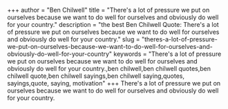 +++
author = "Ben Chilwell"
title = "There's a lot of pressure we put on ourselves because we want to do well for ourselves and obviously do well for your country."
description = "the best Ben Chilwell Quote: There's a lot of pressure we put on ourselves because we want to do well for ourselves and obviously do well for your country."
slug = "theres-a-lot-of-pressure-we-put-on-ourselves-because-we-want-to-do-well-for-ourselves-and-obviously-do-well-for-your-country"
keywords = "There's a lot of pressure we put on ourselves because we want to do well for ourselves and obviously do well for your country.,ben chilwell,ben chilwell quotes,ben chilwell quote,ben chilwell sayings,ben chilwell saying,quotes, sayings,quote, saying, motivation"
+++
There's a lot of pressure we put on ourselves because we want to do well for ourselves and obviously do well for your country.
